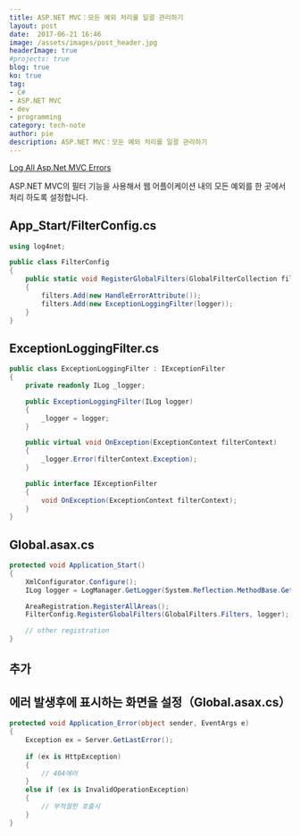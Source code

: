 ```yaml
---
title: ASP.NET MVC：모든 예외 처리를 일괄 관리하기
layout: post
date:  2017-06-21 16:46
image: /assets/images/post_header.jpg
headerImage: true
#projects: true
blog: true
ko: true
tag:
- C#
- ASP.NET MVC
- dev
- programming
category: tech-note
author: pie
description: ASP.NET MVC：모든 예외 처리를 일괄 관리하기
---
```


[Log All Asp.Net MVC Errors](https://paulthecyclist.com/2013/05/17/log-all-mvc-errors/)

ASP.NET MVC의 필터 기능을 사용해서 웹 어플이케이션 내의 모든 예외를 한 곳에서 처리 하도록 설정합니다.

## App_Start/FilterConfig.cs
```cs
using log4net;

public class FilterConfig
{
	public static void RegisterGlobalFilters(GlobalFilterCollection filters, ILog logger)
	{
		filters.Add(new HandleErrorAttribute());
		filters.Add(new ExceptionLoggingFilter(logger));
	}
}
```

## ExceptionLoggingFilter.cs
```cs
public class ExceptionLoggingFilter : IExceptionFilter
{
	private readonly ILog _logger;

	public ExceptionLoggingFilter(ILog logger)
	{
		_logger = logger;
	}

	public virtual void OnException(ExceptionContext filterContext)
	{
		_logger.Error(filterContext.Exception);
	}

	public interface IExceptionFilter
	{
		void OnException(ExceptionContext filterContext);
	}
}
```

## Global.asax.cs
```cs
protected void Application_Start()
{
	XmlConfigurator.Configure();
	ILog logger = LogManager.GetLogger(System.Reflection.MethodBase.GetCurrentMethod().DeclaringType);

	AreaRegistration.RegisterAllAreas();
	FilterConfig.RegisterGlobalFilters(GlobalFilters.Filters, logger);

	// other registration
}
```

## 추가
## 에러 발생후에 표시하는 화면을 설정（Global.asax.cs）
```cs
protected void Application_Error(object sender, EventArgs e)
{
	Exception ex = Server.GetLastError();
	
	if (ex is HttpException)
	{
		// 404에러
	}
	else if (ex is InvalidOperationException)
	{
		// 부적절한 호출시
	}
}
```
